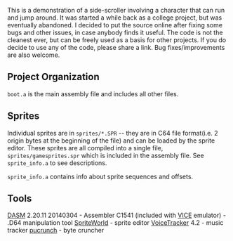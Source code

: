 This is a demonstration of a side-scroller involving a character that can run and jump around. It was started a while back as a college project, but was eventually abandoned. I decided to put the source online after fixing some bugs and other issues, in case anybody finds it useful. The code is not the cleanest ever, but can be freely used as a basis for other projects. If you do decide to use any of the code, please share a link. Bug fixes/improvements are also welcome.

Project Organization
--------------------

`boot.a` is the main assembly file and includes all other files.


Sprites
-------
Individual sprites are in `sprites/*.SPR` -- they are in C64 file format(i.e. 2 origin bytes at the beginning of the file) and can be loaded by the sprite editor.
These sprites are all compiled into a single file, `sprites/gamesprites.spr` which is included in the assembly file. See `sprite_info.a` to see descriptions.

`sprite_info.a` contains info about sprite sequences and offsets.


Tools
-----

[DASM](http://sourceforge.net/projects/dasm-dillon/) 2.20.11 20140304 - Assembler
C1541 (included with [VICE](http://vice-emu.sourceforge.net/) emulator) - .D64 manipulation tool
[SpriteWorld](http://csdb.dk/release/?id=31201) - sprite editor
[VoiceTracker](http://csdb.dk/release/?id=2665) 4.2 - music tracker
[pucrunch](https://github.com/mist64/pucrunch) - byte cruncher

